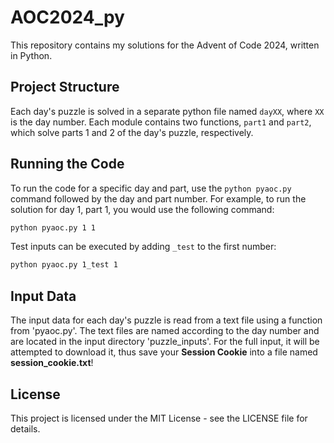 # AOC2024_py

This repository contains my solutions for the Advent of Code 2024, written in Python.

## Project Structure

Each day's puzzle is solved in a separate python file named `dayXX`, where `XX` is the day number. Each module contains two functions, `part1` and `part2`, which solve parts 1 and 2 of the day's puzzle, respectively.

## Running the Code

To run the code for a specific day and part, use the `python pyaoc.py` command followed by the day and part number. For example, to run the solution for day 1, part 1, you would use the following command:

```bash
python pyaoc.py 1 1
```

Test inputs can be executed by adding `_test` to the first number:

```bash
python pyaoc.py 1_test 1
```


## Input Data
The input data for each day's puzzle is read from a text file using a function from 'pyaoc.py'. The text files are named according to the day number and are located in the input directory 'puzzle_inputs'.
For the full input, it will be attempted to download it, thus save your __Session Cookie__ into a file named __session_cookie.txt__!

## License
This project is licensed under the MIT License - see the LICENSE file for details.